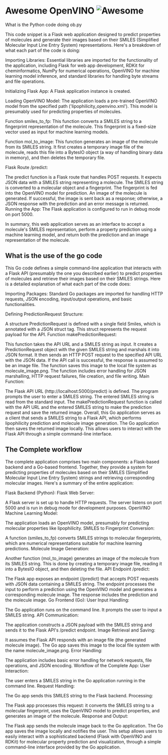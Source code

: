# Awesome OpenVINO ![Awesome](https://cdn.rawgit.com/sindresorhus/awesome/d7305f38d29fed78fa85652e3a63e154dd8e8829/media/badge.svg)

What is the Python code doing
ob.py

This code snippet is a Flask web application designed to predict properties of molecules and generate their images based on their SMILES (Simplified Molecular Input Line Entry System) representations. Here's a breakdown of what each part of the code is doing:

Importing Libraries: Essential libraries are imported for the functionality of the application, including Flask for web app development, RDKit for cheminformatics, NumPy for numerical operations, OpenVINO for machine learning model inference, and standard libraries for handling byte streams and file operations.

Initializing Flask App: A Flask application instance is created.

Loading OpenVINO Model: The application loads a pre-trained OpenVINO model from the specified path ('lipophilicity_openvino.xml'). This model is presumably used for predicting properties of molecules.

Function smiles_to_fp: This function converts a SMILES string to a fingerprint representation of the molecule. This fingerprint is a fixed-size vector used as input for machine learning models.

Function mol_to_image: This function generates an image of the molecule from its SMILES string. It first creates a temporary image file of the molecule, reads this file into a BytesIO object (a way of handling binary data in memory), and then deletes the temporary file.

Flask Route /predict:

The predict function is a Flask route that handles POST requests.
It expects JSON data with a SMILES string representing a molecule.
The SMILES string is converted to a molecular object and a fingerprint.
The fingerprint is fed into the OpenVINO model for prediction.
An image of the molecule is generated.
If successful, the image is sent back as a response; otherwise, a JSON response with the prediction and an error message is returned.
Running the App: The Flask application is configured to run in debug mode on port 5000.

In summary, this web application serves as an interface to accept a molecule's SMILES representation, perform a property prediction using a machine learning model, and return both the prediction and an image representation of the molecule.

## What is the use of the go code
This Go code defines a simple command-line application that interacts with a Flask API (presumably the one you described earlier) to predict properties of molecules and retrieve their images based on their SMILES strings. Here is a detailed explanation of what each part of the code does:

Importing Packages: Standard Go packages are imported for handling HTTP requests, JSON encoding, input/output operations, and basic functionalities.

Defining PredictionRequest Structure:

A structure PredictionRequest is defined with a single field Smiles, which is annotated with a JSON struct tag. This struct represents the request payload for the API.
Function makePredictionRequest:

This function takes the API URL and a SMILES string as input.
It creates a PredictionRequest object with the given SMILES string and marshals it into JSON format.
It then sends an HTTP POST request to the specified API URL with the JSON data.
If the API call is successful, the response is assumed to be an image file. The function saves this image to the local file system as molecule_image.png.
The function includes error handling for JSON marshalling, HTTP request failures, file creation, and file writing.
Main Function:

The Flask API URL (http://localhost:5000/predict) is defined.
The program prompts the user to enter a SMILES string.
The entered SMILES string is read from the standard input.
The makePredictionRequest function is called with the API URL and the entered SMILES string to make the prediction request and save the returned image.
Overall, this Go application serves as a client that sends a SMILES string to a Flask API, which performs lipophilicity prediction and molecule image generation. The Go application then saves the returned image locally. This allows users to interact with the Flask API through a simple command-line interface.

## The Complete workflow
The complete application comprises two main components: a Flask-based backend and a Go-based frontend. Together, they provide a system for predicting properties of molecules based on their SMILES (Simplified Molecular Input Line Entry System) strings and retrieving corresponding molecular images. Here's a summary of the entire application:

Flask Backend (Python):
Flask Web Server:

A Flask server is set up to handle HTTP requests.
The server listens on port 5000 and is run in debug mode for development purposes.
OpenVINO Machine Learning Model:

The application loads an OpenVINO model, presumably for predicting molecular properties like lipophilicity.
SMILES to Fingerprint Conversion:

A function (smiles_to_fp) converts SMILES strings to molecular fingerprints, which are numerical representations suitable for machine learning predictions.
Molecule Image Generation:

Another function (mol_to_image) generates an image of the molecule from its SMILES string. This is done by creating a temporary image file, reading it into a BytesIO object, and then deleting the file.
API Endpoint /predict:

The Flask app exposes an endpoint (/predict) that accepts POST requests with JSON data containing a SMILES string.
The endpoint processes the input to perform a prediction using the OpenVINO model and generates a corresponding molecule image.
The response includes the prediction and the molecule image.
Go Frontend (Go):
User Input Handling:

The Go application runs on the command line.
It prompts the user to input a SMILES string.
API Communication:

The application constructs a JSON payload with the SMILES string and sends it to the Flask API's /predict endpoint.
Image Retrieval and Saving:

It assumes the Flask API responds with an image file (the generated molecule image).
The Go app saves this image to the local file system with the name molecule_image.png.
Error Handling:

The application includes basic error handling for network requests, file operations, and JSON encoding.
Workflow of the Complete App:
User Interaction:

The user enters a SMILES string in the Go application running in the command line.
Request Handling:

The Go app sends this SMILES string to the Flask backend.
Processing:

The Flask app processes this request: it converts the SMILES string to a molecular fingerprint, uses the OpenVINO model to predict properties, and generates an image of the molecule.
Response and Output:

The Flask app sends the molecule image back to the Go application.
The Go app saves the image locally and notifies the user.
This setup allows users to easily interact with a sophisticated backend (Flask with OpenVINO and RDKit) for molecular property prediction and visualization, through a simple command-line interface provided by the Go application.
